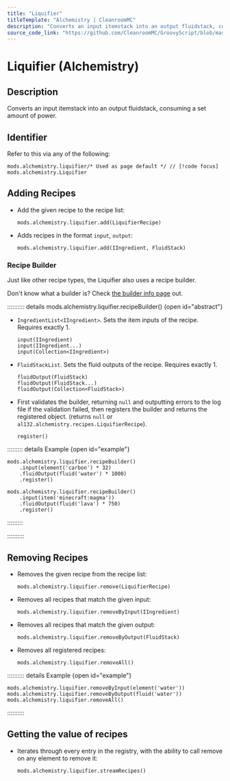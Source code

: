 ```yaml
---
title: "Liquifier"
titleTemplate: "Alchemistry | CleanroomMC"
description: "Converts an input itemstack into an output fluidstack, consuming a set amount of power."
source_code_link: "https://github.com/CleanroomMC/GroovyScript/blob/master/src/main/java/com/cleanroommc/groovyscript/compat/mods/alchemistry/Liquifier.java"
---
```


# Liquifier (Alchemistry)

## Description

Converts an input itemstack into an output fluidstack, consuming a set amount of power.

## Identifier

Refer to this via any of the following:

```groovy:no-line-numbers {1}
mods.alchemistry.liquifier/* Used as page default */ // [!code focus]
mods.alchemistry.Liquifier
```


## Adding Recipes

- Add the given recipe to the recipe list:

    ```groovy:no-line-numbers
    mods.alchemistry.liquifier.add(LiquifierRecipe)
    ```

- Adds recipes in the format `input`, `output`:

    ```groovy:no-line-numbers
    mods.alchemistry.liquifier.add(IIngredient, FluidStack)
    ```


### Recipe Builder

Just like other recipe types, the Liquifier also uses a recipe builder.

Don't know what a builder is? Check [the builder info page](../../getting_started/builder.md) out.

:::::::::: details mods.alchemistry.liquifier.recipeBuilder() {open id="abstract"}
- `IngredientList<IIngredient>`. Sets the item inputs of the recipe. Requires exactly 1.

    ```groovy:no-line-numbers
    input(IIngredient)
    input(IIngredient...)
    input(Collection<IIngredient>)
    ```

- `FluidStackList`. Sets the fluid outputs of the recipe. Requires exactly 1.

    ```groovy:no-line-numbers
    fluidOutput(FluidStack)
    fluidOutput(FluidStack...)
    fluidOutput(Collection<FluidStack>)
    ```

- First validates the builder, returning `null` and outputting errors to the log file if the validation failed, then registers the builder and returns the registered object. (returns `null` or `al132.alchemistry.recipes.LiquifierRecipe`).

    ```groovy:no-line-numbers
    register()
    ```

::::::::: details Example {open id="example"}
```groovy:no-line-numbers
mods.alchemistry.liquifier.recipeBuilder()
    .input(element('carbon') * 32)
    .fluidOutput(fluid('water') * 1000)
    .register()

mods.alchemistry.liquifier.recipeBuilder()
    .input(item('minecraft:magma'))
    .fluidOutput(fluid('lava') * 750)
    .register()
```

:::::::::

::::::::::

## Removing Recipes

- Removes the given recipe from the recipe list:

    ```groovy:no-line-numbers
    mods.alchemistry.liquifier.remove(LiquifierRecipe)
    ```

- Removes all recipes that match the given input:

    ```groovy:no-line-numbers
    mods.alchemistry.liquifier.removeByInput(IIngredient)
    ```

- Removes all recipes that match the given output:

    ```groovy:no-line-numbers
    mods.alchemistry.liquifier.removeByOutput(FluidStack)
    ```

- Removes all registered recipes:

    ```groovy:no-line-numbers
    mods.alchemistry.liquifier.removeAll()
    ```

:::::::::: details Example {open id="example"}
```groovy:no-line-numbers
mods.alchemistry.liquifier.removeByInput(element('water'))
mods.alchemistry.liquifier.removeByOutput(fluid('water'))
mods.alchemistry.liquifier.removeAll()
```

::::::::::

## Getting the value of recipes

- Iterates through every entry in the registry, with the ability to call remove on any element to remove it:

    ```groovy:no-line-numbers
    mods.alchemistry.liquifier.streamRecipes()
    ```

